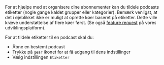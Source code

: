 For at hjælpe med at organisere dine abonnementer kan du tildele podcasts etiketter (nogle gange kaldet grupper eller kategorier). Bemærk venligst, at det i øjeblikket ikke er muligt at oprette køer baseret på etiketter. Dette ville kræve understøttelse af flere køer først. (Se også [feature request](https://github.com/AntennaPod/AntennaPod/issues/2648) på vores udviklingsplatform).

For at tildele etiketter til en podcast skal du:

- Åbne en bestemt podcast
- Trykke på `gear` ikonet for at få adgang til dens indstillinger
- Vælg indstillingen `Etiketter`
